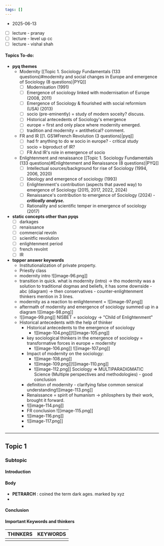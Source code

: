 ```yaml
---
tags: []
---
```

* 2025-06-13

- [ ] lecture - pranay
- [ ] lecture - level up cc
- [ ] lecture - vishal shah
#### Topics To-do: 
- **pyq themes**
	- Modernity [[Topic 1. Sociology Fundamentals (133 questions)#modernity and social changes in Europe and emergence of Sociology (8 questions)|PYQ]]
		- [ ] Modernisation (1991) 
		- [ ] Emergence of sociology linked with modernisation of Europe (2008, 2011)
		- [ ]  Emergence of Sociology & flourished with social reformism (USA) (2013)
		- [ ] socio (pre-eminently) = study of modern soceity? discuss. 
		- [ ] Historical antecedents of Sociology's emergence
		- [ ] europe = first and only place where modernity emerged.
		- [ ] tradition and modernity = antithetical? comment. 
	- FR and IR [[1. GS1#French Revolution (3 questions)|pyq]]
		- [ ] had fr anything to do w socio in europe? - critical study
		- [ ] socio = biproduct of IR? 
		- [ ] FR And IR's role in emergence of socio
	- Enlightenment and renaissance [[Topic 1. Sociology Fundamentals (133 questions)#Enlightenment and Renaissance (8 questions)|PYQ]]
		- [ ] Intellectual sources/background for rise of Sociology (1994, 2006, 2020)
		- [ ] Ideology and emergence of sociology (1993)
		- [ ] Enlightenment's contribution (aspects that paved way) to emergence of Sociology (2015, 2017, 2022, 2024)
		- [ ] Renaissance's contribution to emergence of Sociology (2024) - ***critically analyse.***
		- [ ] Rationality and scientific temper in emergence of sociology (2017)
- **static concepts other than pyqs**
	- [ ] darkages
	- [ ] renaissance
	- [ ] commercial revoln
	- [ ] scienitfic revolution
	- [ ] enlightenment period
	- [ ] french revolnt
	- [ ] IR
- **topper answer keywords**
	- Institutionalization of private property.
	- Priestly class
	- modernity intro ![[image-96.png]]
	- transition in quick. what is modernity (intro) → tho modernity was a solution to traditional dogmas and beliefs, it has some downside - abc (diagram) → then conservatives - counter-enlightenment thinkers mention in 3 lines. 
	- modernity as a reaction to enlightenment = ![[image-97.png]]
	- aftermath of modernity and emergence of sociology summed up in a diagram ![[image-98.png]]
	- ![[image-99.png]] NISBET = sociology -> "Child of Enlightenment"
	- Historical antecedents with the help of thinker
		- Historical antecedents to the emergence of sociology
			- ![[image-104.png]]![[image-105.png]]
		- key sociological thinkers in the emergence of sociology = transformative forces in europe + modernity 
			- ![[image-106.png]] ![[image-107.png]]
		- Impact of modernity on the sociology:
			- ![[image-108.png]]
			- ![[image-109.png]]![[image-110.png]]
			- ![[image-112.png]] Sociology ⇒ MULTIPARADIGMATIC Science (Multiple perspectives and methodologies) - good conclusion
		-  definition of modernity - clarifying false common sensical understanding![[image-113.png]]
		- Renaissance = spirit of humanism → philosphers by their work, brought it forward.
		- ![[image-114.png]]
		- FR conclusion ![[image-115.png]]
		- ![[image-116.png]]
		- ![[image-117.png]]
		- 
---
## Topic 1
### Subtopic
#### Introduction

#### Body
- **PETRARCH** : coined the term dark ages. marked by xyz
- 
#### Conclusion

#### Important Keywords and thinkers

| **THINKERS** | **KEYWORDS** |
| ------------ | ------------ |
|              |              |
